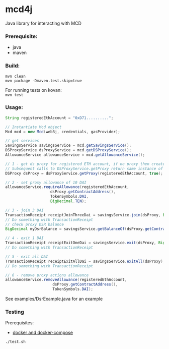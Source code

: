 # mcd4j

Java library for interacting with MCD

### Prerequisite:
- java
- maven

### Build:
    mvn clean
    mvn package -Dmaven.test.skip=true

For running tests on kovan:  
    `mvn test`
    

### Usage:

```java
String registeredEthAccount = "0xD71..........";

// Instantiate Mcd object
Mcd mcd = new Mcd(web3j, credentials, gasProvider);

// get services
SavingsService savingsService = mcd.getSavingsService();
DSProxyService dsProxyService = mcd.getDSProxyService();
AllowanceService allowanceService = mcd.getAllowanceService();

// 1 - get ds proxy for registered ETH account, if no proxy then create one.
// Subsequent calls to DSProxyService.getProxy return same instance of DSProxy object
DSProxy dsProxy = dsProxyService.getProxy(registeredEthAccount, true);

// 2 - set proxy allowance of 10 DAI
allowanceService.requireAllowance(registeredEthAccount,
                    dsProxy.getContractAddress(),
                    TokenSymbols.DAI,
                    BigDecimal.TEN);

// 3 - join 3 DAI
TransactionReceipt receiptJoinThreeDai = savingsService.join(dsProxy, BigDecimal.valueOf(3));
// Do something with TransactionReceipt
// check proxy DSR balance
BigDecimal myDsrBalance = savingsService.getBalanceOf(dsProxy.getContractAddress());

// 4 - exit 1 DAI
TransactionReceipt receiptExitOneDai = savingsService.exit(dsProxy, BigDecimal.ONE);
// Do something with TransactionReceipt

// 5 - exit all DAI
TransactionReceipt receiptExitAllDai = savingsService.exitAll(dsProxy);
// Do something with TransactionReceipt

// 6 - remove proxy actions allowance
allowanceService.removeAllowance(registeredEthAccount,
                     dsProxy.getContractAddress(),
                     TokenSymbols.DAI);
```

See examples/DsrExample.java for an example

### Testing

Prerequisites:
* [docker and docker-compose](https://www.docker.com/get-started)

`./test.sh`
